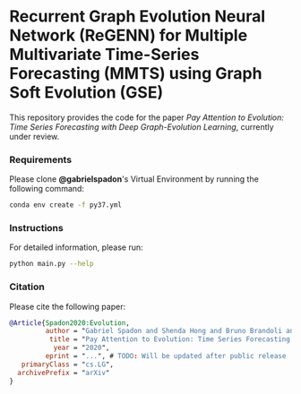 # Recurrent Graph Evolution Neural Network (ReGENN) for Multiple Multivariate Time-Series Forecasting (MMTS) using Graph Soft Evolution (GSE)

This repository provides the code for the paper *Pay Attention to Evolution: Time Series Forecasting with Deep Graph-Evolution Learning*, currently under review.

### Requirements

Please clone **@gabrielspadon**'s Virtual Environment by running the following command:

```bash
conda env create -f py37.yml
```

### Instructions

For detailed information, please run:

```bash
python main.py --help
```

### Citation

Please cite the following paper:

```bibtex
@Article{Spadon2020:Evolution,
         author = "Gabriel Spadon and Shenda Hong and Bruno Brandoli and Stan Matwin and Jose F. Rodrigues-Jr and Jimeng Sun",
          title = "Pay Attention to Evolution: Time Series Forecasting with Deep Graph-Evolution Learning",
           year = "2020",
         eprint = "...", # TODO: Will be updated after public release
   primaryClass = "cs.LG",
  archivePrefix = "arXiv"
}
```